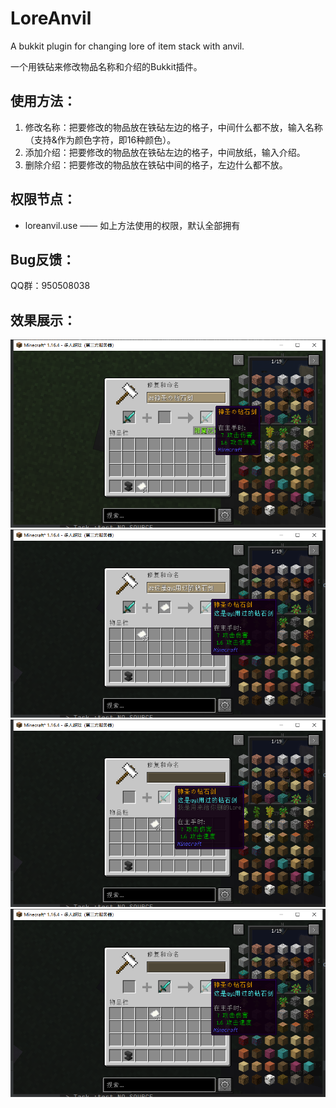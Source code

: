 # LoreAnvil
A bukkit plugin for changing lore of item stack with anvil.

一个用铁砧来修改物品名称和介绍的Bukkit插件。

## 使用方法：

1. 修改名称：把要修改的物品放在铁砧左边的格子，中间什么都不放，输入名称（支持&作为颜色字符，即16种颜色）。
2. 添加介绍：把要修改的物品放在铁砧左边的格子，中间放纸，输入介绍。
3. 删除介绍：把要修改的物品放在铁砧中间的格子，左边什么都不放。

## 权限节点：
- loreanvil.use —— 如上方法使用的权限，默认全部拥有

## Bug反馈：

QQ群：950508038

## 效果展示：

![修改名称](https://github.com/AmemiyaSigure/LoreAnvil/raw/main/img/1.png)
![添加介绍](https://github.com/AmemiyaSigure/LoreAnvil/raw/main/img/2.png)
![删除介绍](https://github.com/AmemiyaSigure/LoreAnvil/raw/main/img/3.png)
![删除介绍](https://github.com/AmemiyaSigure/LoreAnvil/raw/main/img/4.png)